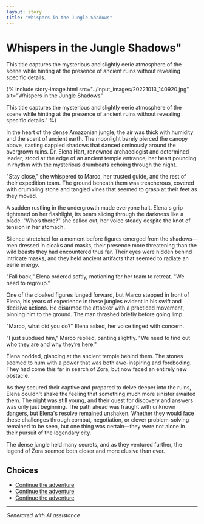 ```yaml
---
layout: story
title: "Whispers in the Jungle Shadows"
---
```


# Whispers in the Jungle Shadows"

This title captures the mysterious and slightly eerie atmosphere of the scene while hinting at the presence of ancient ruins without revealing specific details.

{% include story-image.html src="../input_images/20221013_140920.jpg" alt="Whispers in the Jungle Shadows"

This title captures the mysterious and slightly eerie atmosphere of the scene while hinting at the presence of ancient ruins without revealing specific details." %}

In the heart of the dense Amazonian jungle, the air was thick with humidity and the scent of ancient earth. The moonlight barely pierced the canopy above, casting dappled shadows that danced ominously around the overgrown ruins. Dr. Elena Hart, renowned archaeologist and determined leader, stood at the edge of an ancient temple entrance, her heart pounding in rhythm with the mysterious drumbeats echoing through the night.

"Stay close," she whispered to Marco, her trusted guide, and the rest of their expedition team. The ground beneath them was treacherous, covered with crumbling stone and tangled vines that seemed to grasp at their feet as they moved.

A sudden rustling in the undergrowth made everyone halt. Elena's grip tightened on her flashlight, its beam slicing through the darkness like a blade. "Who’s there?" she called out, her voice steady despite the knot of tension in her stomach.

Silence stretched for a moment before figures emerged from the shadows—men dressed in cloaks and masks, their presence more threatening than the wild beasts they had encountered thus far. Their eyes were hidden behind intricate masks, and they held ancient artifacts that seemed to radiate an eerie energy.

"Fall back," Elena ordered softly, motioning for her team to retreat. "We need to regroup."

One of the cloaked figures lunged forward, but Marco stepped in front of Elena, his years of experience in these jungles evident in his swift and decisive actions. He disarmed the attacker with a practiced movement, pinning him to the ground. The man thrashed briefly before going limp.

"Marco, what did you do?" Elena asked, her voice tinged with concern.

"I just subdued him," Marco replied, panting slightly. "We need to find out who they are and why they’re here."

Elena nodded, glancing at the ancient temple behind them. The stones seemed to hum with a power that was both awe-inspiring and foreboding. They had come this far in search of Zora, but now faced an entirely new obstacle.

As they secured their captive and prepared to delve deeper into the ruins, Elena couldn't shake the feeling that something much more sinister awaited them. The night was still young, and their quest for discovery and answers was only just beginning. The path ahead was fraught with unknown dangers, but Elena's resolve remained unshaken. Whether they would face these challenges through combat, negotiation, or clever problem-solving remained to be seen, but one thing was certain—they were not alone in their pursuit of the legendary city.

The dense jungle held many secrets, and as they ventured further, the legend of Zora seemed both closer and more elusive than ever.


## Choices

* [Continue the adventure](./476902298_2026199734459132_8101314172205332991_n)
* [Continue the adventure](./463430190_8751461418281550_7714871349040429364_n)
* [Continue the adventure](./20221113_153653)


---
*Generated with AI assistance*
